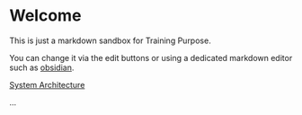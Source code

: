 # Welcome

This is just a markdown sandbox for Training Purpose.

You can change it via the edit buttons or using a dedicated markdown editor such as [obsidian](https://obsidian.md/).

[System Architecture](system-architecture.md)

...
